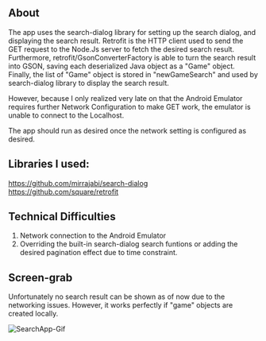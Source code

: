 ## About
The app uses the search-dialog library for setting up the search dialog, and displaying the search result. Retrofit is the HTTP client used to send the GET request to the Node.Js server to fetch the desired search result. Furthermore, retrofit/GsonConverterFactory is able to turn the search result into GSON, saving each deserialized Java object as a "Game" object. Finally, the list of "Game" object is stored in "newGameSearch" and used by search-dialog library to display the search result.

However, because I only realized  very late on that the Android Emulator requires further Network Configuration to make GET work, the emulator is unable to connect to the Localhost.

The app should run as desired once the network setting is configured as desired. 

## Libraries I used:
https://github.com/mirrajabi/search-dialog 
https://github.com/square/retrofit

## Technical Difficulties
1. Network connection to the Android Emulator 
2. Overriding the built-in search-dialog search funtions or adding the desired pagination effect due to time constraint.

## Screen-grab
Unfortunately no search result can be shown as of now due to the networking issues. However, it works perfectly if "game" objects are created locally.  

![SearchApp-Gif](SearchAppGif)
